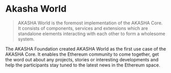 # Akasha World

> AKASHA World is the foremost implementation of the AKASHA Core. It consists of components, services and extensions which are standalone elements interacting with each other to form a wholesome system.

The AKASHA Foundation created AKASHA World as the first use case of the AKASHA Core. It enables the Ethereum community to come together, get the word out about any projects, stories or interesting developments and help the participants stay tuned to the latest news in the Ethereum space.